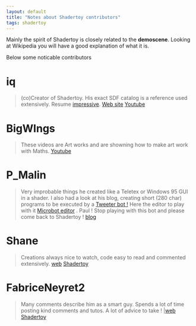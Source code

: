 ```yaml
---
layout: default
title: "Notes about Shadertoy contributors"
tags: shadertoy
---
```

Mainly the spirit of Shadertoy is closely related to the **demoscene**. Looking at Wikipedia you will have a good explanation of what it is. 

Below some noticable contributors

# iq
>(co)Creator of Shadertoy. His exact SDF catalog is a reference used extensively. Resume [impressive](https://www.iquilezles.org/personal/curri/curri.htm). 
>[Web site](https://www.iquilezles.org/)  [Youtube](https://www.youtube.com/channel/UCdmAhiG8HQDlz8uyekw4ENw)

# BigWIngs
>These videos are Art works and are showning how to make art work with Maths. 
>[Youtube](https://www.youtube.com/channel/UCcAlTqd9zID6aNX3TzwxJXg)

# P_Malin
>Very improbable things he created like a Teletex or Windows 95 GUI in a shader. 
>I also had a look at his blog, creating short (280 char) programs to be executed by a [Tweeter bot !](https://blog.mousefingers.com/post/bbc/bbc_bbcmicrobot/) Here the editor to play with it [Microbot editor](https://bbcmic.ro/) . Paul ! Stop playing with this bot and please come back to Shadertoy !
> [blog](https://blog.mousefingers.com/)

# Shane
>Creations always nice to watch, code easy to read and commented extensively. 
>[web](http://Rhomboid.com) [Shadertoy](https://www.shadertoy.com/user/Shane)

# FabriceNeyret2
>Many comments describe him as a smart guy. 
>Spends a lot of time posting kind comments and tutos. 
>A lot of advice to take ! |[web](http://evasion.imag.fr/~Fabrice.Neyret/demos/Shadertoy/) [Shadertoy](https://www.shadertoy.com/user/FabriceNeyret2)

